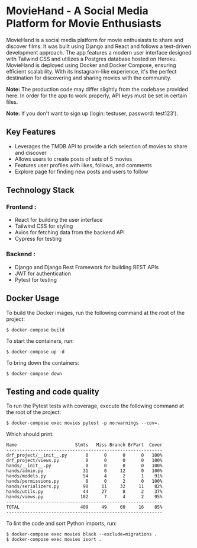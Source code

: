 # MovieHand - A Social Media Platform for Movie Enthusiasts
MovieHand is a social media platform for movie enthusiasts to share and discover films. It was built using Django and React and follows a test-driven development approach. The app features a modern user interface designed with Tailwind CSS and utilizes a Postgres database hosted on Heroku. MovieHand is deployed using Docker and Docker Compose, ensuring efficient scalability. With its Instagram-like experience, it's the perfect destination for discovering and sharing movies with the community.

**Note:** The production code may differ slightly from the codebase provided here. In order for the app to work properly, API keys must be set in certain files.

**Note:** If you don't want to sign up (login: testuser, password: test123').

## Key Features

- Leverages the TMDB API to provide a rich selection of movies to share and discover
- Allows users to create posts of sets of 5 movies
- Features user profiles with likes, follows, and comments
- Explore page for finding new posts and users to follow

## Technology Stack

### Frontend :

- React for building the user interface
- Tailwind CSS for styling
- Axios for fetching data from the backend API
- Cypress for testing

### Backend : 

- Django and Django Rest Framework for building REST APIs
- JWT for authentication
- Pytest for testing

## Docker Usage

To build the Docker images, run the following command at the root of the project:
```
$ docker-compose build
```

To start the containers, run:
```
$ docker-compose up -d
```

To bring down the containers:
```
$ docker-compose down
```

## Testing and code quality

To run the Pytest tests with coverage, execute the following command at the root of the project:
```
$ docker-compose exec movies pytest -p no:warnings --cov=.
```

Which should print:
```
Name                      Stmts   Miss Branch BrPart  Cover
-----------------------------------------------------------
drf_project/__init__.py       0      0      0      0   100%
drf_project/views.py          0      0      0      0   100%
hands/__init__.py             0      0      0      0   100%
hands/admin.py               31      0     12      0   100%
hands/models.py              54      4      2      1    91%
hands/permissions.py          8      0      2      0   100%
hands/serializers.py         90     11     32     11    82%
hands/utils.py               44     27      8      2    37%
hands/views.py              182      7      4      2    95%
-----------------------------------------------------------
TOTAL                       409     49     60     16    85%
-----------------------------------------------------------
```

To lint the code and sort Python imports, run:
```
$ docker-compose exec movies black --exclude=migrations .
$ docker-compose exec movies isort .
```
